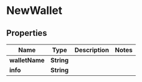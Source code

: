 
# NewWallet

## Properties
Name | Type | Description | Notes
------------ | ------------- | ------------- | -------------
**walletName** | **String** |  | 
**info** | **String** |  | 



